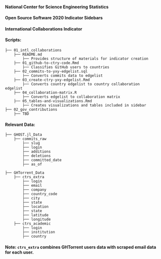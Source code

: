 
#### National Center for Science Engineering Statistics 
#### Open Source Software 2020 Indicator Sidebars
#### International Collaborations Indicator 

#### Scripts: 

    ├── 01_intl_collaborations
        ├── README.md 
            ├── Provides structure of materials for indicator creation
        ├── 01_github-to-ctry-code.Rmd 
            ├── Classifies GitHub users to countries
        ├── 02_commits-to-yxy-edgelist.sql 
            ├── Converts commits data to edgelist 
        ├── 03_create-ctry-yxy-edgelist.Rmd 
            ├── Converts country edgelist to country collaboration edgelist 
        ├── 04_collaboration-matrix.R
            ├── Converts edgelist to collaboration matrix 
        ├── 05_tables-and-visualizations.Rmd
            ├── Creates visualizations and tables included in sidebar
    ├── 02_gov_contributions
        ├── TBD 

#### Relevant Data: 

    ├── GHOST.jl_Data 
        ├── commits_raw
            ├── slug
            ├── login
            ├── additions
            ├── deletions
            ├── committed_date
            ├── as_of

    ├── GHTorrent_Data 
        ├── ctrs_extra
            ├── login
            ├── email
            ├── company
            ├── country_code
            ├── city
            ├── state
            ├── location
            ├── state
            ├── latitude
            ├── longitude
        ├── ctrs_academic
            ├── login 
            ├── institution
            ├── country

#### Note: `ctrs_extra` combines GHTorrent users data with scraped email data for each user. 
          
            

